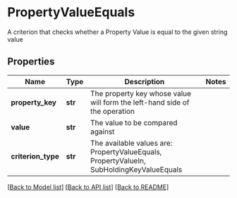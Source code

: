 # PropertyValueEquals

A criterion that checks whether a Property Value is equal to the given string value

## Properties
Name | Type | Description | Notes
------------ | ------------- | ------------- | -------------
**property_key** | **str** | The property key whose value will form the left-hand side of the operation | 
**value** | **str** | The value to be compared against | 
**criterion_type** | **str** | The available values are: PropertyValueEquals, PropertyValueIn, SubHoldingKeyValueEquals | 

[[Back to Model list]](../README.md#documentation-for-models) [[Back to API list]](../README.md#documentation-for-api-endpoints) [[Back to README]](../README.md)


